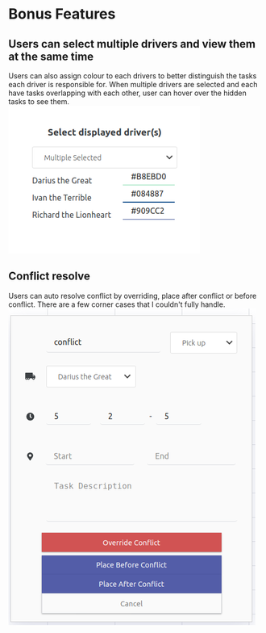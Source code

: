 # Bonus Features

## Users can select multiple drivers and view them at the same time

Users can also assign colour to each drivers to better distinguish the tasks each driver is responsible for.
When multiple drivers are selected and each have tasks overlapping with each other, user can hover over the hidden tasks to see them.
![showing user can select multiple drivers](multi_view.png)

## Conflict resolve

Users can auto resolve conflict by overriding, place after conflict or before conflict. There are a few corner cases that I couldn't fully handle.
![showing user can resolve conflict semi-automatically](conflict_resolve.png)